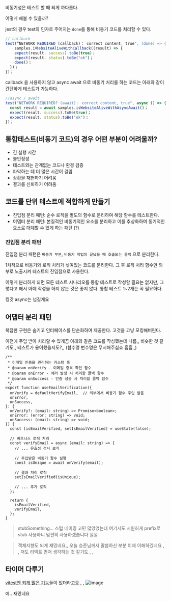 비동기성은 테스트 할 때 되게 까다롭다.

어떻게 해볼 수 있을까?

jest의 경우 test의 인자로 주어지는 `done`를 통해 비동기 코드를 처리할 수 있다.

```js
// callback
test(“NETWORK REQUIRED (callback)： correct content, true", (done) => {
    samples.i애ebsiteAliveWithCallback((result) => {
    expect(res∪lt. success).toBe(true)；
    expect(result. status).toBe("ok")；
    do∩e()；
  })；
})；
```

callback 을 사용하지 않고 async await 으로 비동기 처리를 하는 코드는 아래와 같이 간단하게 테스트가 가능하다.

```js
//async / await
test("NETWORK REQUIRED? (await)： correct content, true", async () => {
  const result = await samples.isWebsiteAliveWithAsy∩cAwait()；
  expect(result. success).toBe(true)；
  expect(result. status).toBe("ok")；
})；
```

## 통합테스트(비동기 코드)의 경우 어떤 부분이 어려울까?

- 긴 실행 시간
- 불안정성
- 테스트와는 관계없는 코드나 환경 검증
- 파악하는 데 더 많은 시간이 걸림
- 상황을 재현하기 어려움
- 결과를 신뢰하기 어려움

## 코드를 단위 테스트에 적합하게 만들기

- 진입점 분리 패턴: 순수 로직을 별도의 함수로 분리하여 해당 함수를 테스트한다.
- 어댑터 분리 패턴: 본질적인 비동기적인 요소를 분리하고 이를 추상화하여 동기적인 요소로 대체할 수 있게 하는 패턴 (?)

### 진입점 분리 패턴

진입점 분리 패턴은 `비동기 부분`, `비동기 작업이 끝났을 때 호출되는 콜백` 으로 분리한다.

1차적으로 비동기와 로직 처리가 섞여있는 코드를 분리한다. 그 후 로직 처리 함수만 외부로 노출시켜 테스트의 진입점으로 사용한다.

이렇게 분리하게 되면 모든 테스트 시나리오를 통합 테스트로 작성할 필요는 없지만, 그렇다고 해서 아예 작성을 하지 않는 것은 좋지 않다. 통합 테스트 1~2개는 꼭 필요하다.

킹갓 async는 넘길게요

## 어댑터 분리 패턴

복잡한 구현은 숨기고 인터페이스를 단순화하여 제공한다. 고것을 고냥 모킹해버린다.

이전에 주입 받아 처리할 수 있게끔 아래와 같은 코드를 작성했는데 나름,, 비슷한 것 같기도,, 테스트가 용이했을지도?,, (함수명 변수명은 무시해주십쇼 흡흡,,)
```tsx
/**
 * 이메일 인증을 관리하는 커스텀 훅
 * @param onVerify - 이메일 중복 확인 함수
 * @param onError - 에러 발생 시 처리할 콜백 함수
 * @param onSuccess - 인증 성공 시 처리할 콜백 함수
 */
export function useEmailVerification({
  onVerify = defaultVerifyEmail,  // 외부에서 비동기 함수 주입 받음
  onError,
  onSuccess,
}: {
  onVerify?: (email: string) => Promise<boolean>;
  onError: (error: string) => void;
  onSuccess: (email: string) => void;
}) {
  const [isEmailVerified, setIsEmailVerified] = useState(false);
  
  // 비즈니스 로직 처리
  const verifyEmail = async (email: string) => {
    // ... 유효성 검사 로직
    
    // 주입받은 비동기 함수 실행
    const isUnique = await onVerify(email);
    
    // 결과 처리 로직
    setIsEmailVerified(isUnique);
    
    // ... 추가 로직
  };
  
  return {
    isEmailVerified,
    verifyEmail,
  };
}
```

> stubSomething... 스텁 네이밍 고민 많았었는데 여기서도 시원허게 prefix로 stub 사용하니 맘편히 사용하겠습니다 껄껄

> 객체지향도 되게 재밌네요,, 오늘 승준님께서 말씀하신 부분 이제 이해하겠네요 , , 저도 리액트 먼저 생각하는 것 같기도 , ,

## 타이머 다루기

[vitest엔 되게 많은 기능](https://vitest.dev/api/vi.html#fake-timers)들이 있더라고요 , ,
![image](https://github.com/user-attachments/assets/1681ed5c-6b3f-471e-b5db-c1d31b93e366)

예.. 재밌네요


